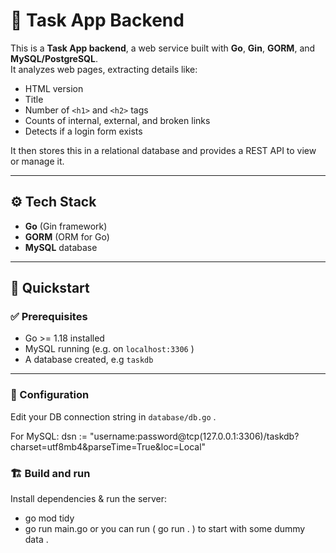 # 🚀 Task App Backend

This is a **Task App backend**, a web service built with **Go**, **Gin**, **GORM**, and **MySQL/PostgreSQL**.  
It analyzes web pages, extracting details like:

- HTML version
- Title
- Number of `<h1>` and `<h2>` tags
- Counts of internal, external, and broken links
- Detects if a login form exists

It then stores this in a relational database and provides a REST API to view or manage it.

---

## ⚙️ Tech Stack

- **Go** (Gin framework)
- **GORM** (ORM for Go)
- **MySQL**  database

---

## 🚀 Quickstart

### ✅ Prerequisites

- Go >= 1.18 installed
- MySQL running (e.g. on `localhost:3306` )
- A database created, e.g `taskdb`

---

### 🔧 Configuration

Edit your DB connection string in `database/db.go` .

For MySQL:
dsn := "username:password@tcp(127.0.0.1:3306)/taskdb?charset=utf8mb4&parseTime=True&loc=Local"

### 🏗️ Build and run
Install dependencies & run the server:
- go mod tidy
- go run main.go  or you can run ( go run . ) to start with some dummy data . 
